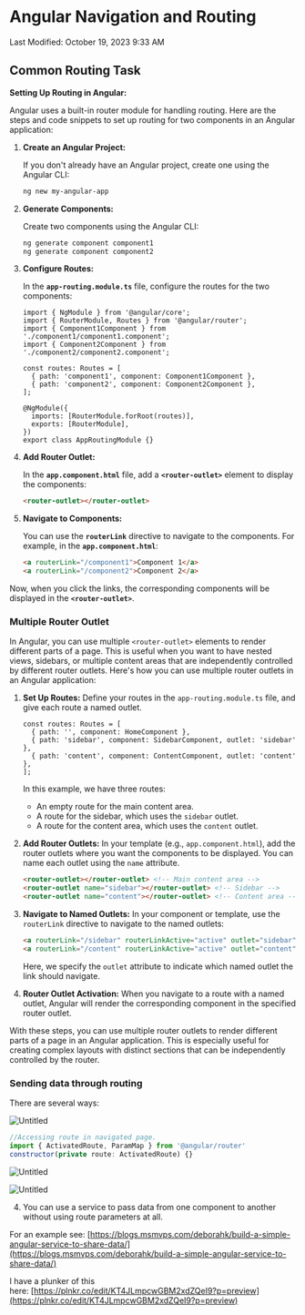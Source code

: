 # Angular Navigation and Routing

Last Modified: October 19, 2023 9:33 AM

## Common Routing Task

**Setting Up Routing in Angular:**

Angular uses a built-in router module for handling routing. Here are the steps and code snippets to set up routing for two components in an Angular application:

1. **Create an Angular Project:**
    
    If you don't already have an Angular project, create one using the Angular CLI:
    
    ```bash
    ng new my-angular-app
    ```
    
2. **Generate Components:**
    
    Create two components using the Angular CLI:
    
    ```bash
    ng generate component component1
    ng generate component component2
    ```
    
3. **Configure Routes:**
    
    In the **`app-routing.module.ts`** file, configure the routes for the two components:
    
    ```tsx
    import { NgModule } from '@angular/core';
    import { RouterModule, Routes } from '@angular/router';
    import { Component1Component } from './component1/component1.component';
    import { Component2Component } from './component2/component2.component';
    
    const routes: Routes = [
      { path: 'component1', component: Component1Component },
      { path: 'component2', component: Component2Component },
    ];
    
    @NgModule({
      imports: [RouterModule.forRoot(routes)],
      exports: [RouterModule],
    })
    export class AppRoutingModule {}
    ```
    
4. **Add Router Outlet:**
    
    In the **`app.component.html`** file, add a **`<router-outlet>`** element to display the components:
    
    ```html
    <router-outlet></router-outlet>
    ```
    
5. **Navigate to Components:**
    
    You can use the **`routerLink`** directive to navigate to the components. For example, in the **`app.component.html`**:
    
    ```html
    <a routerLink="/component1">Component 1</a>
    <a routerLink="/component2">Component 2</a>
    ```
    

Now, when you click the links, the corresponding components will be displayed in the **`<router-outlet>`**.

### Multiple Router Outlet

In Angular, you can use multiple `<router-outlet>` elements to render different parts of a page. This is useful when you want to have nested views, sidebars, or multiple content areas that are independently controlled by different router outlets. Here's how you can use multiple router outlets in an Angular application:

1. **Set Up Routes:**
Define your routes in the `app-routing.module.ts` file, and give each route a named outlet.
    
    ```tsx
    const routes: Routes = [
      { path: '', component: HomeComponent },
      { path: 'sidebar', component: SidebarComponent, outlet: 'sidebar' },
      { path: 'content', component: ContentComponent, outlet: 'content' },
    ];
    
    ```
    
    In this example, we have three routes:
    
    - An empty route for the main content area.
    - A route for the sidebar, which uses the `sidebar` outlet.
    - A route for the content area, which uses the `content` outlet.
2. **Add Router Outlets:**
In your template (e.g., `app.component.html`), add the router outlets where you want the components to be displayed. You can name each outlet using the `name` attribute.
    
    ```html
    <router-outlet></router-outlet> <!-- Main content area -->
    <router-outlet name="sidebar"></router-outlet> <!-- Sidebar -->
    <router-outlet name="content"></router-outlet> <!-- Content area -->
    
    ```
    
3. **Navigate to Named Outlets:**
In your component or template, use the `routerLink` directive to navigate to the named outlets:
    
    ```html
    <a routerLink="/sidebar" routerLinkActive="active" outlet="sidebar">Show Sidebar</a>
    <a routerLink="/content" routerLinkActive="active" outlet="content">Show Content</a>
    
    ```
    
    Here, we specify the `outlet` attribute to indicate which named outlet the link should navigate.
    
4. **Router Outlet Activation:**
When you navigate to a route with a named outlet, Angular will render the corresponding component in the specified router outlet.

With these steps, you can use multiple router outlets to render different parts of a page in an Angular application. This is especially useful for creating complex layouts with distinct sections that can be independently controlled by the router.

### Sending data through routing

There are several ways:

![Untitled](Angular%20Navigation%20and%20Routing%20401909fea30246cd8a4678aadb69c01d/Untitled.png)

```jsx
//Accessing route in navigated page.
import { ActivatedRoute, ParamMap } from '@angular/router'
constructor(private route: ActivatedRoute) {}
```

![Untitled](Angular%20Navigation%20and%20Routing%20401909fea30246cd8a4678aadb69c01d/Untitled%201.png)

![Untitled](Angular%20Navigation%20and%20Routing%20401909fea30246cd8a4678aadb69c01d/Untitled%202.png)

4) You can use a service to pass data from one component to another without using route parameters at all.

For an example see: [https://blogs.msmvps.com/deborahk/build-a-simple-angular-service-to-share-data/](https://blogs.msmvps.com/deborahk/build-a-simple-angular-service-to-share-data/)

I have a plunker of this here: [https://plnkr.co/edit/KT4JLmpcwGBM2xdZQeI9?p=preview](https://plnkr.co/edit/KT4JLmpcwGBM2xdZQeI9?p=preview)